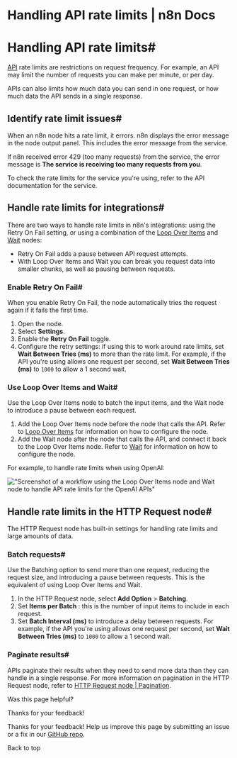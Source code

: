 # Handling API rate limits | n8n Docs

[ ](https://github.com/n8n-io/n8n-docs/edit/main/docs/integrations/builtin/rate-limits.md "Edit this page")

# Handling API rate limits#

[API](../../../glossary/#api) rate limits are restrictions on request frequency. For example, an API may limit the number of requests you can make per minute, or per day.

APIs can also limits how much data you can send in one request, or how much data the API sends in a single response.

## Identify rate limit issues#

When an n8n node hits a rate limit, it errors. n8n displays the error message in the node output panel. This includes the error message from the service.

If n8n received error 429 (too many requests) from the service, the error message is **The service is receiving too many requests from you**.

To check the rate limits for the service you're using, refer to the API documentation for the service.

## Handle rate limits for integrations#

There are two ways to handle rate limits in n8n's integrations: using the Retry On Fail setting, or using a combination of the [Loop Over Items](../core-nodes/n8n-nodes-base.splitinbatches/) and [Wait](../core-nodes/n8n-nodes-base.wait/) nodes: 

  * Retry On Fail adds a pause between API request attempts.
  * With Loop Over Items and Wait you can break you request data into smaller chunks, as well as pausing between requests.

### Enable Retry On Fail#

When you enable Retry On Fail, the node automatically tries the request again if it fails the first time.

  1. Open the node.
  2. Select **Settings**.
  3. Enable the **Retry On Fail** toggle.
  4. Configure the retry settings: if using this to work around rate limits, set **Wait Between Tries (ms)** to more than the rate limit. For example, if the API you're using allows one request per second, set **Wait Between Tries (ms)** to `1000` to allow a 1 second wait.

### Use Loop Over Items and Wait#

Use the Loop Over Items node to batch the input items, and the Wait node to introduce a pause between each request.

  1. Add the Loop Over Items node before the node that calls the API. Refer to [Loop Over Items](../core-nodes/n8n-nodes-base.splitinbatches/) for information on how to configure the node.
  2. Add the Wait node after the node that calls the API, and connect it back to the Loop Over Items node. Refer to [Wait](../core-nodes/n8n-nodes-base.wait/) for information on how to configure the node.

For example, to handle rate limits when using OpenAI:

!["Screenshot of a workflow using the Loop Over Items node and Wait node to handle API rate limits for the OpenAI APIs"](../../../_images/integrations/builtin/rate-limits/loop-wait.png)

## Handle rate limits in the HTTP Request node#

The HTTP Request node has built-in settings for handling rate limits and large amounts of data.

### Batch requests#

Use the Batching option to send more than one request, reducing the request size, and introducing a pause between requests. This is the equivalent of using Loop Over Items and Wait.

  1. In the HTTP Request node, select **Add Option** > **Batching**.
  2. Set **Items per Batch** : this is the number of input items to include in each request.
  3. Set **Batch Interval (ms)** to introduce a delay between requests. For example, if the API you're using allows one request per second, set **Wait Between Tries (ms)** to `1000` to allow a 1 second wait.

### Paginate results#

APIs paginate their results when they need to send more data than they can handle in a single response. For more information on pagination in the HTTP Request node, refer to [HTTP Request node | Pagination](../core-nodes/n8n-nodes-base.httprequest/#pagination).

Was this page helpful? 

Thanks for your feedback! 

Thanks for your feedback! Help us improve this page by submitting an issue or a fix in our [GitHub repo](https://github.com/n8n-io/n8n-docs). 

Back to top